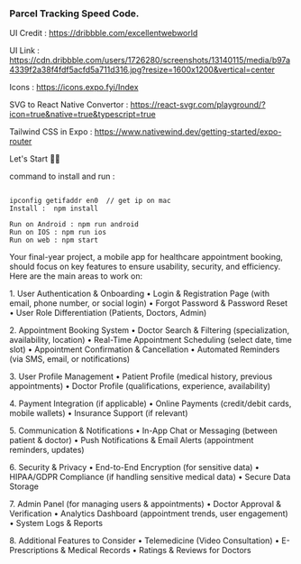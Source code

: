 ### Parcel Tracking Speed Code.

UI Credit : https://dribbble.com/excellentwebworld

UI Link : https://cdn.dribbble.com/users/1726280/screenshots/13140115/media/b97a4339f2a38f4fdf5acfd5a711d316.jpg?resize=1600x1200&vertical=center

Icons : https://icons.expo.fyi/Index

SVG to React Native Convertor : https://react-svgr.com/playground/?icon=true&native=true&typescript=true

Tailwind CSS in Expo : https://www.nativewind.dev/getting-started/expo-router

Let's Start 👋🏻

command to install and run :

```

ipconfig getifaddr en0  // get ip on mac
Install :  npm install

Run on Android : npm run android
Run on IOS : npm run ios
Run on web : npm start
```

Your final-year project, a mobile app for healthcare appointment booking, should focus on key features to ensure usability, security, and efficiency. Here are the main areas to work on:

1.⁠ ⁠User Authentication & Onboarding
• Login & Registration Page (with email, phone number, or social login)
• Forgot Password & Password Reset
• User Role Differentiation (Patients, Doctors, Admin)

2.⁠ ⁠Appointment Booking System
• Doctor Search & Filtering (specialization, availability, location)
• Real-Time Appointment Scheduling (select date, time slot)
• Appointment Confirmation & Cancellation
• Automated Reminders (via SMS, email, or notifications)

3.⁠ ⁠User Profile Management
• Patient Profile (medical history, previous appointments)
• Doctor Profile (qualifications, experience, availability)

4.⁠ ⁠Payment Integration (if applicable)
• Online Payments (credit/debit cards, mobile wallets)
• Insurance Support (if relevant)

5.⁠ ⁠Communication & Notifications
• In-App Chat or Messaging (between patient & doctor)
• Push Notifications & Email Alerts (appointment reminders, updates)

6.⁠ ⁠Security & Privacy
• End-to-End Encryption (for sensitive data)
• HIPAA/GDPR Compliance (if handling sensitive medical data)
• Secure Data Storage

7.⁠ ⁠Admin Panel (for managing users & appointments)
• Doctor Approval & Verification
• Analytics Dashboard (appointment trends, user engagement)
• System Logs & Reports

8.⁠ ⁠Additional Features to Consider
• Telemedicine (Video Consultation)
• E-Prescriptions & Medical Records
• Ratings & Reviews for Doctors
